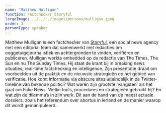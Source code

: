 ```yaml
---
name: "Matthew Mulligan"
function: Factchecker Storyful
largeImage: ../../../images/persons/mulligan.jpeg
order: 3
personType: speaker
---
```

Matthew Mulligan is een factchecker van [Storyful](https://storyful.com/), een social news agency met een editorial team dat samenwerkt met redacties om ooggetuigejournalistiek en achtergronden te vinden, verifiëren en publiceren. Mulligan werkte embedded op de redactie van The Times, The Sun en nu The Sunday Times. Hij staat de krant bij in breaking news situaties, real-time factchecking en intelligence. Zijn presentatie draait om voorbeelden uit de praktijk en de nieuwste strategieën op het gebied van verificatie. Hoe komt informatie via obscure sites uiteindelijk in de Twitter-timeline van bekende politici? Wat waren zijn grootste ‘vangsten’ als het gaat om Fake News. Welke tools, procedures en strategieën gebruikt hij? En wat zijn de dilemma’s in zijn werk. Dit aan de hand van de meest actuele dossiers, zoals het referendum over abortus in Ierland en de manier waarop dit wordt gemanipuleerd.
